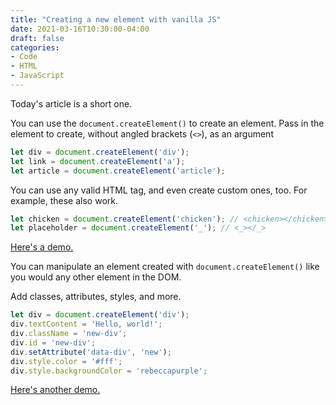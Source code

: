 ```yaml
---
title: "Creating a new element with vanilla JS"
date: 2021-03-16T10:30:00-04:00
draft: false
categories:
- Code
- HTML
- JavaScript
---
```


Today's article is a short one.

You can use the `document.createElement()` to create an element. Pass in the element to create, without angled brackets (`<>`), as an argument

```js
let div = document.createElement('div');
let link = document.createElement('a');
let article = document.createElement('article');
```

You can use any valid HTML tag, and even create custom ones, too. For example, these also work.

```js
let chicken = document.createElement('chicken'); // <chicken></chicken>
let placeholder = document.createElement('_'); // <_></_>
```

[Here's a demo.](https://codepen.io/cferdinandi/pen/YzpMLjL)

You can manipulate an element created with `document.createElement()` like you would any other element in the DOM.

Add classes, attributes, styles, and more.

```js
let div = document.createElement('div');
div.textContent = 'Hello, world!';
div.className = 'new-div';
div.id = 'new-div';
div.setAttribute('data-div', 'new');
div.style.color = '#fff';
div.style.backgroundColor = 'rebeccapurple';
```

[Here's another demo.](https://codepen.io/cferdinandi/pen/jOVRxvO)